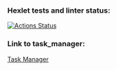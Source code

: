 ### Hexlet tests and linter status:
[![Actions Status](https://github.com/ram-alb/python-project-52/workflows/hexlet-check/badge.svg)](https://github.com/ram-alb/python-project-52/actions)

### Link to task_manager:
[Task Manager](https://ram-alb-task-manager.up.railway.app/)